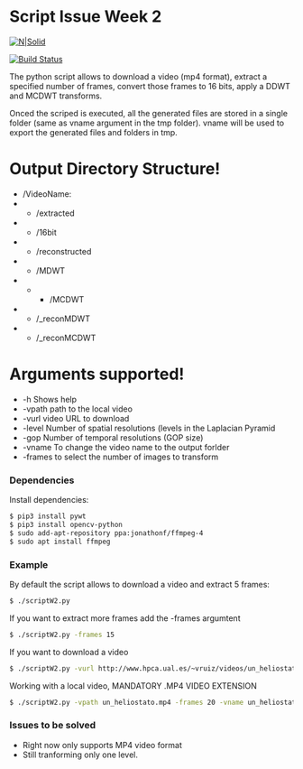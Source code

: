 # Script Issue Week 2

[![N|Solid](https://cldup.com/dTxpPi9lDf.thumb.png)](https://nodesource.com/products/nsolid)

[![Build Status](https://travis-ci.org/joemccann/dillinger.svg?branch=master)](https://travis-ci.org/joemccann/dillinger)

The python script allows to download a video (mp4 format), extract a specified number of frames, convert those frames to 16 bits, apply a DDWT and MCDWT transforms.

Onced the scriped is executed, all the generated files are stored in a single folder (same as vname argument in the tmp folder). vname will be used to export the generated files and folders in tmp.

# Output Directory Structure!
-  /VideoName:
  - - /extracted
  - - /16bit
  - - /reconstructed
  - - /MDWT
  - - - /MCDWT
  - - /_reconMDWT
  - - /_reconMCDWT

# Arguments supported!

  - -h Shows help
  - -vpath path to the local video
  - -vurl video URL to download
  - -level Number of spatial resolutions (levels in the Laplacian Pyramid
  - -gop Number of temporal resolutions (GOP size)
  - -vname To change the video name to the output forlder
  - -frames to select the number of images to transform

### Dependencies

Install  dependencies:

```sh
$ pip3 install pywt
$ pip3 install opencv-python
$ sudo add-apt-repository ppa:jonathonf/ffmpeg-4
$ sudo apt install ffmpeg
```

### Example

By default the script allows to download a video and extract 5 frames:

```sh
$ ./scriptW2.py
```

If you want to extract more frames add the -frames argumtent
```sh
$ ./scriptW2.py -frames 15
```

If you want to download a video
```sh
$ ./scriptW2.py -vurl http://www.hpca.ual.es/~vruiz/videos/un_heliostato.mp4
```

Working with a local video, MANDATORY .MP4 VIDEO EXTENSION
```sh
$ ./scriptW2.py -vpath un_heliostato.mp4 -frames 20 -vname un_heliostato
```


### Issues to be solved

  - Right now only supports MP4 video format
  - Still tranforming only one level.



   [dill]: <https://github.com/joemccann/dillinger>
   [git-repo-url]: <https://github.com/joemccann/dillinger.git>
   [john gruber]: <http://daringfireball.net>
   [df1]: <http://daringfireball.net/projects/markdown/>
   [markdown-it]: <https://github.com/markdown-it/markdown-it>
   [Ace Editor]: <http://ace.ajax.org>
   [node.js]: <http://nodejs.org>
   [Twitter Bootstrap]: <http://twitter.github.com/bootstrap/>
   [jQuery]: <http://jquery.com>
   [@tjholowaychuk]: <http://twitter.com/tjholowaychuk>
   [express]: <http://expressjs.com>
   [AngularJS]: <http://angularjs.org>
   [Gulp]: <http://gulpjs.com>

   [PlDb]: <https://github.com/joemccann/dillinger/tree/master/plugins/dropbox/README.md>
   [PlGh]: <https://github.com/joemccann/dillinger/tree/master/plugins/github/README.md>
   [PlGd]: <https://github.com/joemccann/dillinger/tree/master/plugins/googledrive/README.md>
   [PlOd]: <https://github.com/joemccann/dillinger/tree/master/plugins/onedrive/README.md>
   [PlMe]: <https://github.com/joemccann/dillinger/tree/master/plugins/medium/README.md>
   [PlGa]: <https://github.com/RahulHP/dillinger/blob/master/plugins/googleanalytics/README.md>
